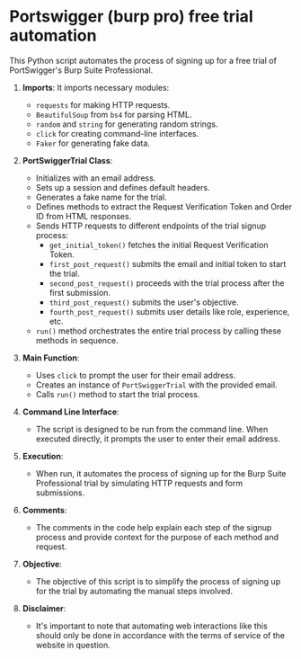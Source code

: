 # Portswigger (burp pro) free trial automation
This Python script automates the process of signing up for a free trial of PortSwigger's Burp Suite Professional.

1. **Imports**: It imports necessary modules:
   - `requests` for making HTTP requests.
   - `BeautifulSoup` from `bs4` for parsing HTML.
   - `random` and `string` for generating random strings.
   - `click` for creating command-line interfaces.
   - `Faker` for generating fake data.

2. **PortSwiggerTrial Class**:
   - Initializes with an email address.
   - Sets up a session and defines default headers.
   - Generates a fake name for the trial.
   - Defines methods to extract the Request Verification Token and Order ID from HTML responses.
   - Sends HTTP requests to different endpoints of the trial signup process:
     - `get_initial_token()` fetches the initial Request Verification Token.
     - `first_post_request()` submits the email and initial token to start the trial.
     - `second_post_request()` proceeds with the trial process after the first submission.
     - `third_post_request()` submits the user's objective.
     - `fourth_post_request()` submits user details like role, experience, etc.
   - `run()` method orchestrates the entire trial process by calling these methods in sequence.

3. **Main Function**:
   - Uses `click` to prompt the user for their email address.
   - Creates an instance of `PortSwiggerTrial` with the provided email.
   - Calls `run()` method to start the trial process.

4. **Command Line Interface**:
   - The script is designed to be run from the command line. When executed directly, it prompts the user to enter their email address.

5. **Execution**:
   - When run, it automates the process of signing up for the Burp Suite Professional trial by simulating HTTP requests and form submissions.

6. **Comments**:
   - The comments in the code help explain each step of the signup process and provide context for the purpose of each method and request.

7. **Objective**:
   - The objective of this script is to simplify the process of signing up for the trial by automating the manual steps involved.

8. **Disclaimer**:
   - It's important to note that automating web interactions like this should only be done in accordance with the terms of service of the website in question.
